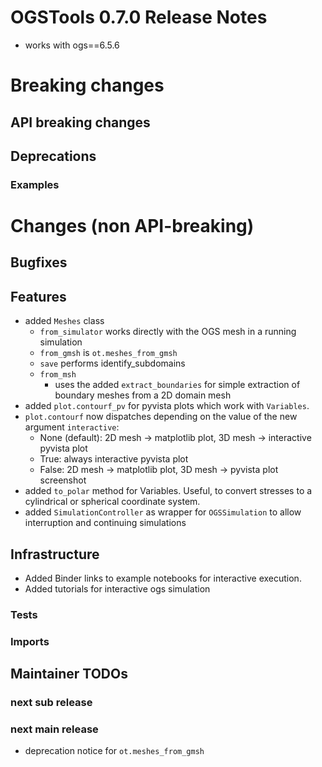 # OGSTools 0.7.0 Release Notes

- works with ogs==6.5.6

# Breaking changes

## API breaking changes

## Deprecations

### Examples

# Changes (non API-breaking)

## Bugfixes

## Features

- added `Meshes` class
  - `from_simulator` works directly with the OGS mesh in a running simulation
  - `from_gmsh` is `ot.meshes_from_gmsh`
  - `save` performs identify_subdomains
  - `from_msh`
    - uses the added `extract_boundaries` for simple extraction of boundary meshes from a 2D domain mesh
- added `plot.contourf_pv` for pyvista plots which work with `Variables`.
- `plot.contourf` now dispatches depending on the value of the new argument `interactive`:
  - None (default): 2D mesh -> matplotlib plot, 3D mesh -> interactive pyvista plot
  - True: always interactive pyvista plot
  - False: 2D mesh -> matplotlib plot, 3D mesh -> pyvista plot screenshot
- added `to_polar` method for Variables. Useful, to convert stresses to a cylindrical or spherical coordinate system.
- added `SimulationController` as wrapper for `OGSSimulation` to allow interruption and continuing simulations

## Infrastructure

- Added Binder links to example notebooks for interactive execution.
- Added tutorials for interactive ogs simulation

### Tests

### Imports

## Maintainer TODOs

### next sub release

### next main release

- deprecation notice for `ot.meshes_from_gmsh`
